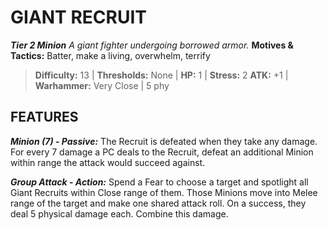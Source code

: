 ﻿---
tags:
  - Adversary
  - Creature
  - Statblock

name: 'GIANT RECRUIT'
tier: 2
type: Minion
description: 'A giant fighter undergoing borrowed armor.'
motives_and_tactics: 'Batter, make a living, overwhelm, terrify'
difficulty: '13'
thresholds: 'None'
hp: '1'
stress: '2'
atk: '+1'
attack: 'Warhammer'
range: 'Very Close'
damage: '5 phy'
experience:
feats:
- name: 'Minion (7)'
  type: 'Passive'
  text: 'The Recruit is defeated when they take any damage. For every 7 damage a PC deals to the Recruit, defeat an additional Minion within range the attack would succeed against.'
- name: 'Group Attack'
  type: 'Action'
  text: 'Spend a Fear to choose a target and spotlight all Giant Recruits within Close range of them. Those Minions move into Melee range of the target and make one shared attack roll. On a success, they deal 5 physical damage each. Combine this damage.'
layout: Daggerheart Adversary
source: srd-adversary
statblock: true
---

# GIANT RECRUIT

***Tier 2 Minion***
*A giant fighter undergoing borrowed armor.*
**Motives & Tactics:** Batter, make a living, overwhelm, terrify

> **Difficulty:** 13 | **Thresholds:** None | **HP:** 1 | **Stress:** 2
> **ATK:** +1 | **Warhammer:** Very Close | 5 phy  

## FEATURES

***Minion (7) - Passive:*** The Recruit is defeated when they take any damage. For every 7 damage a PC deals to the Recruit, defeat an additional Minion within range the attack would succeed against.

***Group Attack - Action:*** Spend a Fear to choose a target and spotlight all Giant Recruits within Close range of them. Those Minions move into Melee range of the target and make one shared attack roll. On a success, they deal 5 physical damage each. Combine this damage.
